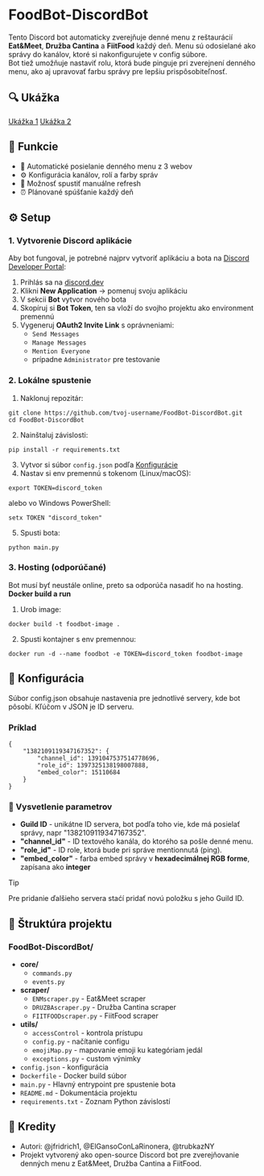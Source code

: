 # FoodBot-DiscordBot
Tento Discord bot automaticky zverejňuje denné menu z reštaurácií **Eat&Meet**, **Družba Cantina** a **FiitFood** každý deň. Menu sú odosielané ako správy do kanálov, ktoré si nakonfigurujete v config súbore.\
Bot tiež umožňuje nastaviť rolu, ktorá bude pinguje pri zverejnení denného menu, ako aj upravovať farbu správy pre lepšiu prispôsobiteľnosť.
## 🔍 Ukážka
[Ukážka 1](message_showcase1.png)
[Ukážka 2](message_showcase2.png)
## 🚀 Funkcie
* 📌 Automatické posielanie denného menu z 3 webov
* ⚙️ Konfigurácia kanálov, rolí a farby správ
* 🔄 Možnosť spustiť manuálne refresh
* ⏰ Plánované spúšťanie každý deň
## ⚙️ Setup
### 1. Vytvorenie Discord aplikácie
Aby bot fungoval, je potrebné najprv vytvoriť aplikáciu a bota na [Discord Developer Portal](https://discord.com/developers/applications):
1. Prihlás sa na [discord.dev](https://discord.com/developers/applications)
2. Klikni **New Application** → pomenuj svoju aplikáciu
3. V sekcii **Bot** vytvor nového bota
4. Skopíruj si **Bot Token**, ten sa vloží do svojho projektu ako environment premennú
5. Vygeneruj **OAuth2 Invite Link** s oprávneniami:
    * `Send Messages`
    * `Manage Messages`
    * `Mention Everyone`
    * prípadne `Administrator` pre testovanie
### 2. Lokálne spustenie
1. Naklonuj repozitár:
```
git clone https://github.com/tvoj-username/FoodBot-DiscordBot.git
cd FoodBot-DiscordBot
```
2. Nainštaluj závislosti:
```
pip install -r requirements.txt
```
3. Vytvor si súbor `config.json` podľa [Konfigurácie](#-konfigurácia)
4. Nastav si env premennú s tokenom (Linux/macOS):
```
export TOKEN=discord_token
```
alebo vo Windows PowerShell:
```
setx TOKEN "discord_token"
```
5. Spusti bota:
```
python main.py
```
### 3. Hosting (odporúčané)
Bot musí byť neustále online, preto sa odporúča nasadiť ho na hosting.
**Docker build a run**
1. Urob image:
```
docker build -t foodbot-image .
```
2. Spusti kontajner s env premennou:
```
docker run -d --name foodbot -e TOKEN=discord_token foodbot-image
```
## 🔧 Konfigurácia
Súbor config.json obsahuje nastavenia pre jednotlivé servery, kde bot pôsobí. Kľúčom v JSON je ID serveru.
### Príklad
```
{
    "1382109119347167352": {
        "channel_id": 1391047537514778696,
        "role_id": 1397325138198007888,
        "embed_color": 15110684
    }
}
```
### 🔑 Vysvetlenie parametrov
+ **Guild ID** - unikátne ID servera, bot podľa toho vie, kde má posielať správy, napr "1382109119347167352".
+ **"channel_id"** - ID textového kanála, do ktorého sa pošle denné menu.
+ **"role_id"** - ID role, ktorá bude pri správe mentionnutá (ping).
+ **"embed_color"** - farba embed správy v **hexadecimálnej RGB forme**, zapísana ako **integer**
> [!TIP]
> Pre pridanie ďalšieho servera staćí pridať novú položku s jeho Guild ID.
## 📂 Štruktúra projektu
### FoodBot-DiscordBot/
- **core/**
    - `commands.py`
    - `events.py`
- **scraper/**
    - `ENMscraper.py` - Eat&Meet scraper
    - `DRUZBAscraper.py` - Družba Cantina scraper
    - `FIITFOODscraper.py` - FiitFood scraper
- **utils/**
    - `accessControl` - kontrola prístupu
    - `config.py` - načítanie configu
    - `emojiMap.py` - mapovanie emoji ku kategóriam jedál
    - `exceptions.py` - custom výnimky
- `config.json` - konfigurácia
- `Dockerfile` - Docker build súbor
- `main.py` - Hlavný entrypoint pre spustenie bota
- `README.md` - Dokumentácia projektu
- `requirements.txt` - Zoznam Python závislostí
## 💎 Kredity
* Autori: @jfridrich1, @ElGansoConLaRinonera, @trubkazNY
* Projekt vytvorený ako open-source Discord bot pre zverejňovanie denných menu z Eat&Meet, Družba Cantina a FiitFood.
